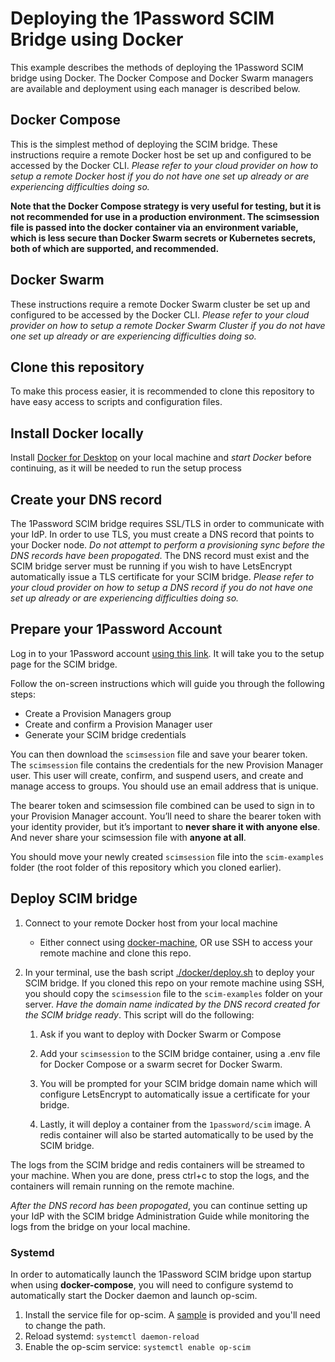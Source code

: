 # Deploying the 1Password SCIM Bridge using Docker

This example describes the methods of deploying the 1Password SCIM bridge using Docker. The Docker Compose and Docker Swarm managers are available and deployment using each manager is described below.

## Docker Compose

This is the simplest method of deploying the SCIM bridge. These instructions require a remote Docker host be set up and configured to be accessed by the Docker CLI. _Please refer to your cloud provider on how to setup a remote Docker host if you do not have one set up already or are experiencing difficulties doing so._

**Note that the Docker Compose strategy is very useful for testing, but it is not recommended for use in a production environment. The scimsession file is passed into the docker container via an environment variable, which is less secure than Docker Swarm secrets or Kubernetes secrets, both of which are supported, and recommended.**

## Docker Swarm

These instructions require a remote Docker Swarm cluster be set up and configured to be accessed by the Docker CLI. _Please refer to your cloud provider on how to setup a remote Docker Swarm Cluster if you do not have one set up already or are experiencing difficulties doing so._

## Clone this repository

To make this process easier, it is recommended to clone this repository to have easy access to scripts and configuration files.

## Install Docker locally

Install [Docker for Desktop](https://www.docker.com/products/docker-desktop) on your local machine and _start Docker_ before continuing, as it will be needed to run the setup process

## Create your DNS record

The 1Password SCIM bridge requires SSL/TLS in order to communicate with your IdP. In order to use TLS, you must create a DNS record that points to your Docker node. _Do not attempt to perform a provisioning sync before the DNS records have been propogated_. The DNS record must exist and the SCIM bridge server must be running if you wish to have LetsEncrypt automatically issue a TLS certificate for your SCIM bridge. _Please refer to your cloud provider on how to setup a DNS record if you do not have one set up already or are experiencing difficulties doing so._

## Prepare your 1Password Account

Log in to your 1Password account [using this link](https://start.1password.com/settings/provisioning/setup).  It will take you to the setup page for the SCIM bridge.

Follow the on-screen instructions which will guide you through the following steps:

* Create a Provision Managers group
* Create and confirm a Provision Manager user
* Generate your SCIM bridge credentials

You can then download the `scimsession` file and save your bearer token.  The `scimsession` file contains the credentials for the new Provision Manager user.  This user will create, confirm, and suspend users, and create and manage access to groups.  You should use an email address that is unique.

The bearer token and scimsession file combined can be used to sign in to your Provision Manager account. You’ll need to share the bearer token with your identity provider, but it’s important to **never share it with anyone else**. And never share your scimsession file with **anyone at all**.

You should move your newly created `scimsession` file into the `scim-examples` folder (the root folder of this repository which you cloned earlier).


## Deploy SCIM bridge

1. Connect to your remote Docker host from your local machine
    - Either connect using [docker-machine](https://docs.docker.com/machine/), OR use SSH to access your remote machine and clone this repo.

2. In your terminal, use the bash script [./docker/deploy.sh](deploy.sh) to deploy your SCIM bridge.  If you cloned this repo on your remote machine using SSH, you should copy the `scimsession` file to the `scim-examples` folder on your server. _Have the domain name indicated by the DNS record created for the SCIM bridge ready_. This script will do the following:

    1. Ask if you want to deploy with Docker Swarm or Compose

    1. Add your `scimsession` to the SCIM bridge container, using a .env file for Docker Compose or a swarm secret for Docker Swarm.

    1. You will be prompted for your SCIM bridge domain name which will configure LetsEncrypt to automatically issue a certificate for your bridge.

    1. Lastly, it will deploy a container from the `1password/scim` image. A redis container will also be started automatically to be used by the SCIM bridge.

The logs from the SCIM bridge and redis containers will be streamed to your machine. When you are done, press ctrl+c to stop the logs, and the containers will remain running on the remote machine.

_After the DNS record has been propogated_, you can continue setting up your IdP with the SCIM bridge Administration Guide while monitoring the logs from the bridge on your local machine.

### Systemd

In order to automatically launch the 1Password SCIM bridge upon startup when using **docker-compose**, you will need to configure systemd to automatically start the Docker daemon and launch op-scim.

1. Install the service file for op-scim. A [sample](compose/op-scim.service) is provided and you'll need to change the path.
2. Reload systemd: `systemctl daemon-reload`
3. Enable the op-scim service: `systemctl enable op-scim`
